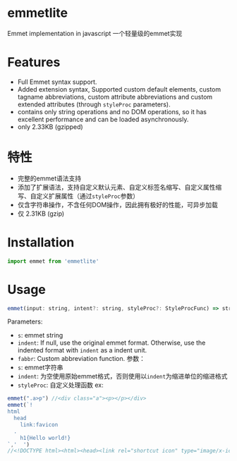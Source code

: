 # emmetlite

Emmet implementation in javascript
一个轻量级的emmet实现

# Features
- Full Emmet syntax support.
- Added extension syntax, Supported custom default elements, custom tagname abbreviations, custom attribute abbreviations and custom extended attributes (through `styleProc` parameters).
- contains only string operations and no DOM operations, so it has excellent performance and can be loaded asynchronously.
- only 2.33KB (gzipped)

# 特性
- 完整的emmet语法支持
- 添加了扩展语法，支持自定义默认元素、自定义标签名缩写、自定义属性缩写、自定义扩展属性（通过`styleProc`参数）
- 仅含字符串操作，不含任何DOM操作，因此拥有极好的性能，可异步加载
- 仅 2.31KB (gzip)

# Installation
```js
import emmet from 'emmetlite'
```

# Usage
```js
emmet(input: string, intent?: string, styleProc?: StyleProcFunc) => string
```
Parameters:
- `s`: emmet string
- `indent`: If null, use the original emmet format. Otherwise, use the indented format with `indent` as a indent unit.
- `fabbr`: Custom abbreviation function.
参数：
- `s`: emmet字符串
- `indent`: 为空使用原始emmet格式，否则使用以`indent`为缩进单位的缩进格式
- `styleProc`: 自定义处理函数
ex:
```js
emmet(".a>p") //<div class="a"><p></p></div>
emmet(`!
html
  head
    link:favicon
  .
    h1{Hello world!}
`,'  ')
//<!DOCTYPE html><html><head><link rel="shortcut icon" type="image/x-icon" href="favicon.ico"></head><body><h1>Hello world!</h1></body></html>
```
